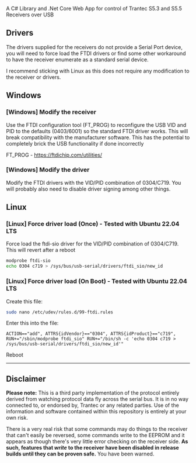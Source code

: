 A C# Library and .Net Core Web App for control of Trantec S5.3 and S5.5 Receivers over USB

## Drivers
The drivers supplied for the receivers do not provide a Serial Port device, you will need to force load the FTDI drivers or find some other workaround to have the receiver enumerate as a standard serial device.

I recommend sticking with Linux as this does not require any modification to the receiver or drivers.


## Windows
### [Windows] Modify the receiver
Use the FTDI configuration tool (FT_PROG) to reconfigure the USB VID and PID to the defaults (0403/6001) so the standard FTDI driver works.
This will break compatibility with the manufacturer software.
This has the potential to completely brick the USB functionality if done incorrectly

FT_PROG - https://ftdichip.com/utilities/

### [Windows] Modify the driver
Modify the FTDI drivers with the VID/PID combination of 0304/C719. You will probably also need to disable driver signing among other things.

## Linux
### [Linux] Force driver load (Once) - Tested with Ubuntu 22.04 LTS
Force load the ftdi-sio driver for the VID/PID combination of 0304/C719. This will revert after a reboot
```sh
modprobe ftdi-sio
echo 0304 c719 > /sys/bus/usb-serial/drivers/ftdi_sio/new_id
```

### [Linux] Force driver load (On Boot) - Tested with Ubuntu 22.04 LTS
Create this file:
```sh
sudo nano /etc/udev/rules.d/99-ftdi.rules
```
Enter this into the file:
```
ACTION=="add", ATTRS{idVendor}=="0304", ATTRS{idProduct}=="c719", RUN+="/sbin/modprobe ftdi_sio" RUN+="/bin/sh -c 'echo 0304 c719 > /sys/bus/usb-serial/drivers/ftdi_sio/new_id'"
```
Reboot

---

## Disclaimer
**Please note:** This is a third party implementation of the protocol entirely derived from watching protocol data fly across the serial bus. It is in no way connected to, or endorsed by, Trantec or any related parties. Use of the information and software contained within this repository is entirely at your own risk.


There is a very real risk that some commands may do things to the receiver that can't easily be reversed, some commands write to the EEPROM and it appears as though there's very little error checking on the receiver side. **As such, features that _write_ to the receiver have been disabled in release builds until they can be proven safe.** You have been warned.

